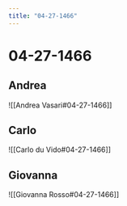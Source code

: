 ```yaml
---
title: "04-27-1466"
---
```


# 04-27-1466

## Andrea
![[Andrea Vasari#04-27-1466]]

## Carlo
![[Carlo du Vido#04-27-1466]]


## Giovanna
![[Giovanna Rosso#04-27-1466]]